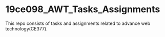 # 19ce098_AWT_Tasks_Assignments
This repo consists of tasks and assignments related to advance web technology(CE377).
